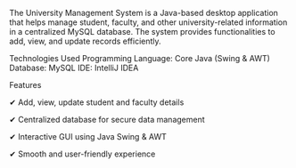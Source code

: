 The University Management System is a Java-based desktop application that helps manage student, faculty, and other university-related information in a centralized MySQL database. The system provides functionalities to add, view, and update records efficiently.

Technologies Used
Programming Language: Core Java (Swing & AWT)
Database: MySQL
IDE: IntelliJ IDEA


Features

✔ Add, view, update student and faculty details

✔ Centralized database for secure data management

✔ Interactive GUI using Java Swing & AWT

✔ Smooth and user-friendly experience
